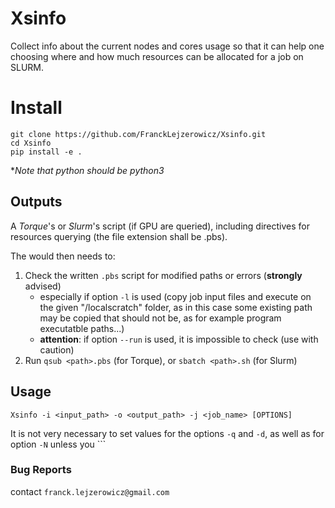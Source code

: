 # Xsinfo

Collect info about the current nodes and cores usage so that it can help one
choosing where and how much resources can be allocated for a job on SLURM.
     
 # Install

```
git clone https://github.com/FranckLejzerowicz/Xsinfo.git
cd Xsinfo
pip install -e .
```
*_Note that python should be python3_


## Outputs

A _Torque_'s or _Slurm_'s script (if GPU are queried), including directives for
resources querying (the file extension shall be .pbs).

The would then needs to:
1. Check the written `.pbs` script for modified paths or errors (**strongly**
advised)
    * especially if option `-l` is used (copy job input files and execute
on the given "/localscratch" folder, as in this case some existing path may be copied that should not be, as for example program executatble paths...) 
    * **attention**: if option `--run` is used, it is impossible to check
(use with caution) 
3. Run `qsub <path>.pbs` (for Torque), or `sbatch <path>.sh` (for Slurm)
  
## Usage

```
Xsinfo -i <input_path> -o <output_path> -j <job_name> [OPTIONS]
```

It is not very necessary to set values for the options `-q` and `-d`, as well 
as for option `-N` unless you ```

### Bug Reports

contact `franck.lejzerowicz@gmail.com`